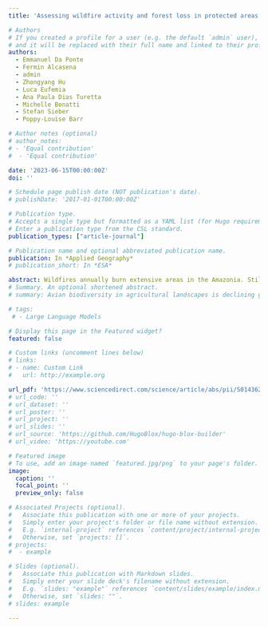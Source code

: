 ```yaml
---
title: 'Assessing wildfire activity and forest loss in protected areas of the amazon basin.'

# Authors
# If you created a profile for a user (e.g. the default `admin` user), write the username (folder name) here
# and it will be replaced with their full name and linked to their profile.
authors:
  - Emmanuel Da Ponte
  - Fermin Alcasena
  - admin
  - Zhongyang Hu
  - Luca Eufemia
  - Ana Paula Dias Turetta
  - Michelle Bonatti
  - Stefan Sieber
  - Poppy-Louise Barr

# Author notes (optional)
# author_notes:
# - 'Equal contribution'
#  - 'Equal contribution'

date: '2023-06-15T00:00:00Z'
doi: ''

# Schedule page publish date (NOT publication's date).
# publishDate: '2017-01-01T00:00:00Z'

# Publication type.
# Accepts a single type but formatted as a YAML list (for Hugo requirements).
# Enter a publication type from the CSL standard.
publication_types: ["article-journal"]

# Publication name and optional abbreviated publication name.
publication: In *Applied Geography*
# publication_short: In *ESA*

abstract: Wildfires annually burn extensive areas in the Amazonia. Still, more is needed to know about the complex combination of triggering socioeconomic factors and environmental policies that motivate and explain the growing wildfire activity and forest losses. This study assessed wildfire occurrence, exposure, and transmission to natural forests in protected natural areas (n = 438) from 9 countries encompassing 140 million hectares of the Amazon basin. The fire ignitions and burned areas were first detected using remote sensing products from 2001 to 2018. We then conducted a wildfire transmission analysis to determine the neighboring fire source hotspots and land uses associated with human-caused ignitions encroaching on protected areas. Finally, we analyzed the environmental policies to understand the failure of such regulations to prevent the escape of fires burning large areas within protected sites. The results showed that recurrent wildfire hotspots cover a reduced portion but account for the bulk of the burned area. We found that, on average, wildfires burned 86,700 ha yr−1 of natural forests in protected sites, of which 10.5% corresponded to large incoming fires. Savanna and grasslands concentrated 29% and 41% of fire ignitions, where farmers and ranchers use fire periodically to clear extensive grazing properties. However, this high ignition density did not necessarily correlate with burned areas. The lack of a clear understanding of environmental policies and insufficient law enforcement was likely the main reasons for the continuous wildfire transmission to protected forests. The quantitative outcomes provide science-based criteria for detecting the high-priority areas within the Amazon where management efforts could help reverse the growing wildfire risk to protected natural forests.
# Summary. An optional shortened abstract.
# summary: Avian biodiversity in agricultural landscapes is declining globally. In Europe and America, agricultural homogenization and the decline of smallholder farming are key drivers of bird population declines. In South Asia, large expanses of compositionally diverse agricultural landscapes still exist. Yet, how resident and migratory avian populations respond to landscape composition and configuration on wintering grounds is largely unknown. Leveraging recent advances in remote sensing, we mapped landscape composition and configuration to analyze their impacts on resident and migratory birds in agriculture–savanna mosaics of western India.

# tags:
 # - Large Language Models

# Display this page in the Featured widget?
featured: false

# Custom links (uncomment lines below)
# links:
# - name: Custom Link
#   url: http://example.org

url_pdf: 'https://www.sciencedirect.com/science/article/abs/pii/S0143622823001017'
# url_code: ''
# url_dataset: ''
# url_poster: ''
# url_project: ''
# url_slides: ''
# url_source: 'https://github.com/HugoBlox/hugo-blox-builder'
# url_video: 'https://youtube.com'

# Featured image
# To use, add an image named `featured.jpg/png` to your page's folder.
image:
  caption: ''
  focal_point: ''
  preview_only: false

# Associated Projects (optional).
#   Associate this publication with one or more of your projects.
#   Simply enter your project's folder or file name without extension.
#   E.g. `internal-project` references `content/project/internal-project/index.md`.
#   Otherwise, set `projects: []`.
# projects:
#  - example

# Slides (optional).
#   Associate this publication with Markdown slides.
#   Simply enter your slide deck's filename without extension.
#   E.g. `slides: "example"` references `content/slides/example/index.md`.
#   Otherwise, set `slides: ""`.
# slides: example

---
```


